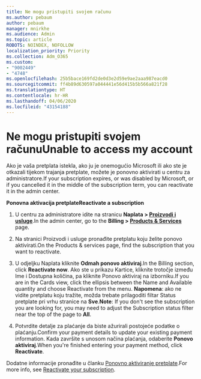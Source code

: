 ```yaml
---
title: Ne mogu pristupiti svojem računu
ms.author: pebaum
author: pebaum
manager: mnirkhe
ms.audience: Admin
ms.topic: article
ROBOTS: NOINDEX, NOFOLLOW
localization_priority: Priority
ms.collection: Adm_O365
ms.custom:
- "9002449"
- "4748"
ms.openlocfilehash: 25b5bace169fd2de0d3e2d59e9ae2aaa987eacd0
ms.sourcegitcommit: ff4b89d630597a044441e56d415b5b566a821f28
ms.translationtype: HT
ms.contentlocale: hr-HR
ms.lasthandoff: 04/06/2020
ms.locfileid: "43154188"
---
```

# <a name="unable-to-access-my-account"></a><span data-ttu-id="fc844-102">Ne mogu pristupiti svojem računu</span><span class="sxs-lookup"><span data-stu-id="fc844-102">Unable to access my account</span></span>

<span data-ttu-id="fc844-103">Ako je vaša pretplata istekla, ako ju je onemogućio Microsoft ili ako ste je otkazali tijekom trajanja pretplate, možete je ponovno aktivirati u centru za administratore.</span><span class="sxs-lookup"><span data-stu-id="fc844-103">If your subscription expires, or was disabled by Microsoft, or if you cancelled it in the middle of the subscription term, you can reactivate it in the admin center.</span></span>

<span data-ttu-id="fc844-104">**Ponovna aktivacija pretplate**</span><span class="sxs-lookup"><span data-stu-id="fc844-104">**Reactivate a subscription**</span></span>

1. <span data-ttu-id="fc844-105">U centru za administratore idite na stranicu **Naplata > [Proizvodi i usluge](https://go.microsoft.com/fwlink/p/?linkid=842054)**.</span><span class="sxs-lookup"><span data-stu-id="fc844-105">In the admin center, go to the **Billing > [Products & Services](https://go.microsoft.com/fwlink/p/?linkid=842054)** page.</span></span>

2. <span data-ttu-id="fc844-106">Na stranici Proizvodi i usluge pronađite pretplatu koju želite ponovo aktivirati.</span><span class="sxs-lookup"><span data-stu-id="fc844-106">On the Products & services page, find the subscription that you want to reactivate.</span></span>

3. <span data-ttu-id="fc844-107">U odjeljku Naplata kliknite **Odmah ponovo aktiviraj**.</span><span class="sxs-lookup"><span data-stu-id="fc844-107">In the Billing section, click **Reactivate now**.</span></span>  <span data-ttu-id="fc844-108">Ako ste u prikazu Kartice, kliknite trotočje između Ime i Dostupna količina, pa kliknite Ponovo aktiviraj na izborniku.</span><span class="sxs-lookup"><span data-stu-id="fc844-108">If you are in the Cards view, click the ellipsis between the Name and Available quantity and choose Reactivate from the menu.</span></span> <span data-ttu-id="fc844-109">**Napomena**: ako ne vidite pretplatu koju tražite, možda trebate prilagoditi filtar Status pretplate pri vrhu stranice na **Sve**.</span><span class="sxs-lookup"><span data-stu-id="fc844-109">**Note**: If you don't see the subscription you are looking for, you may need to adjust the Subscription status filter near the top of the page to **All**.</span></span>

4. <span data-ttu-id="fc844-110">Potvrdite detalje za plaćanje da biste ažurirali postojeće podatke o plaćanju.</span><span class="sxs-lookup"><span data-stu-id="fc844-110">Confirm your payment details to update your existing payment information.</span></span> <span data-ttu-id="fc844-111">Kada završite s unosom načina plaćanja, odaberite **Ponovo aktiviraj**.</span><span class="sxs-lookup"><span data-stu-id="fc844-111">When you're finished entering your payment method, click **Reactivate**.</span></span>

<span data-ttu-id="fc844-112">Dodatne informacije pronađite u članku [Ponovno aktiviranje pretplate](https://docs.microsoft.com/office365/admin/subscriptions-and-billing/reactivate-your-subscription).</span><span class="sxs-lookup"><span data-stu-id="fc844-112">For more info, see [Reactivate your subscription](https://docs.microsoft.com/office365/admin/subscriptions-and-billing/reactivate-your-subscription).</span></span>
